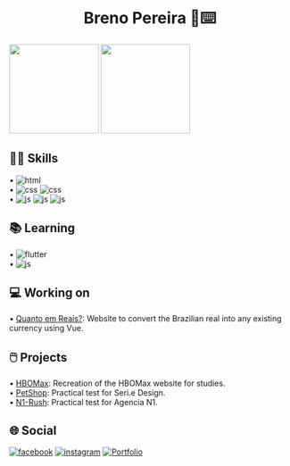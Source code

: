 <h1 align="center">Breno Pereira 👤⌨️</h1>

<img height="160em" src="https://github-readme-stats.vercel.app/api?username=brenoeddye&show_icons=true&theme=radical&include_all_commits=true&count_private=true"/>
 <img height="160em" src="https://github-readme-stats.vercel.app/api/top-langs/?username=brenoeddye&layout=compact&langs_count=7&theme=radical"/>

## 🤹🏻 Skills
• ![html](https://img.shields.io/badge/HTML-UX/UI-red)<br>
• ![css](https://img.shields.io/badge/CSS-Sass-success) ![css](https://img.shields.io/badge/CSS-bootstrap-purple)<br>
• ![js](https://img.shields.io/badge/JS-Vue-green) ![js](https://img.shields.io/badge/JS-Node-yellow) ![js](https://img.shields.io/badge/JS-JQuery-brown)

## 📚 Learning
• ![flutter](https://img.shields.io/badge/Mobile-flutter-blue)<br>
• ![js](https://img.shields.io/badge/JS-React-yellow)

## 💻 Working on
• [Quanto em Reais?](https://github.com/brenoeddye/quanto-em-reais): Website to convert the Brazilian real into any existing currency using Vue.

## 🖱️ Projects
• [HBOMax](https://github.com/brenoeddye/HBOMax): Recreation of the HBOMax website for studies. <br>
• [PetShop](https://github.com/brenoeddye/petshop-website): Practical test for Seri.e Design. <br>
• [N1-Rush](https://github.com/brenoeddye/N1-Seletiva): Practical test for Agencia N1.

## 🌐 Social
[![facebook](https://img.shields.io/badge/f-facebook-blue)](https://www.facebook.com/brenoeddye)
[![instagram](https://img.shields.io/badge/i-instagram-pink)](https://www.instagram.com/brenoeddye)
[![Portfolio](https://img.shields.io/badge/!-portfolio-red)](https://brenopereira.com)
